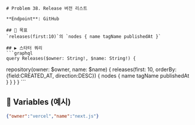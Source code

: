     # Problem 38. Release 버전 리스트

    **Endpoint**: GitHub

    ## 🎯 목표
    `releases(first:10)`의 `nodes { name tagName publishedAt }`

    ## ▶ 스타터 쿼리
    ```graphql
    query Releases($owner: String!, $name: String!) {
  repository(owner: $owner, name: $name) {
    releases(first: 10, orderBy:{field:CREATED_AT, direction:DESC}) {
      nodes { name tagName publishedAt }
    }
  }
}
    ```
## 🔧 Variables (예시)
```json
{"owner":"vercel","name":"next.js"}
```
